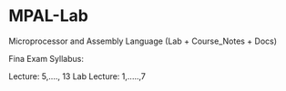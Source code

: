 # MPAL-Lab
Microprocessor and Assembly Language (Lab + Course_Notes + Docs)

Fina Exam Syllabus:

Lecture: 5,...., 13
Lab Lecture: 1,.....,7
